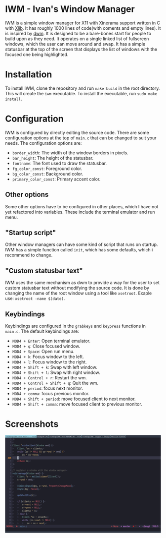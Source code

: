 # IWM - Ivan's Window Manager
IWM is a simple window manager for X11 with Xinerama support written in C with [Xlib](https://www.x.org/releases/current/doc/libX11/libX11/libX11.html). It has roughly 1000 lines of code(with coments and empty lines). It is inspired by [dwm](http://dwm.suckless.org/). It is designed to be a bare-bones start for people to build upon as they need. It operates on a single linked list of fullscreen windows, which the user can move around and swap. It has a simple statusbar at the top of the screen that displays the list of windows with the focused one being highlighted.

# Installation
To install IWM, clone the repository and run `make build` in the root directory. This will create the `iwm` executable. To install the executable, run `sudo make install`.

# Configuration
IWM is configured by directly editing the source code. There are some configuration options at the top of `main.c` that can be changed to suit your needs. The configuration options are:
- `border_width`: The width of the window borders in pixels.
- `bar_height`: The height of the statusbar.
- `fontname`: The font used to draw the statusbar.
- `fg_color_const`: Foreground color.
- `bg_color_const`: Background color.
- `primary_color_const`: Primary accent color.

## Other options
Some other options have to be configured in other places, which I have not yet refactored into variables. These include the terminal emulator and run menu.

## "Startup script"
Other window managers can have some kind of script that runs on startup. IWM has a simple function called `init`, which has some defaults, which i recommend to change.

## "Custom statusbar text"
IWM uses the same mechanism as dwm to provide a way for the user to set custom statusbar text without modifying the source code. It is done by changing the name of the root window using a tool like `xsetroot`. Exaple use: `xsetroot -name $(date)`.

## Keybindings
Keybindings are configured in the `grabkeys` and `keypress` functions in `main.c`. The default keybindings are:
- `MOD4 + Enter`: Open terminal emulator.
- `MOD4 + q`: Close focused window.
- `MOD4 + Space`: Open run menu.
- `MOD4 + k`: Focus window to the left.
- `MOD4 + l`: Focus window to the right.
- `MOD4 + Shift + k`: Swap with left window.
- `MOD4 + Shift + l`: Swap with right window.
- `MOD4 + Control + r`: Restart the wm.
- `MOD4 + Control + Shift + q`: Quit the wm.
- `MOD4 + period`: focus next monitor.
- `MOD4 + comma`: focus previous monitor.
- `MOD4 + Shift + period`: move focused client to next monitor.
- `MOD4 + Shift + comma`: move focused client to previous monitor.

# Screenshots
![Screenshot 1](./screenshots/screenshot1.png)
